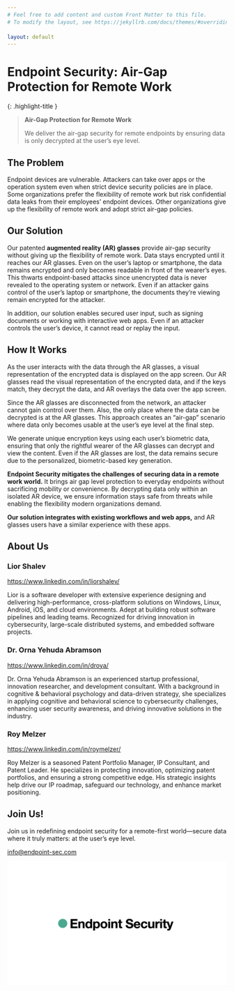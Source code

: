```yaml
---
# Feel free to add content and custom Front Matter to this file.
# To modify the layout, see https://jekyllrb.com/docs/themes/#overriding-theme-defaults

layout: default
---
```


# Endpoint Security: Air-Gap Protection for Remote Work

{: .highlight-title }

> **Air-Gap Protection for Remote Work**
>
> We deliver the air-gap security for remote endpoints by ensuring data is only decrypted at the user’s eye level.

## The Problem

Endpoint devices are vulnerable. Attackers can take over apps or the operation system even when strict device security policies are in place. Some organizations prefer the flexibility of remote work but risk confidential data leaks from their employees’ endpoint devices. Other organizations give up the flexibility of remote work and adopt strict air-gap policies.

## Our Solution

Our patented **augmented reality (AR) glasses** provide air-gap security without giving up the flexibility of remote work. Data stays encrypted until it reaches our AR glasses. Even on the user’s laptop or smartphone, the data remains encrypted and only becomes readable in front of the wearer’s eyes. This thwarts endpoint-based attacks since unencrypted data is never revealed to the operating system or network. Even if an attacker gains control of the user’s laptop or smartphone, the documents they’re viewing remain encrypted for the attacker.

In addition, our solution enables secured user input, such as signing documents or working with interactive web apps. Even if an attacker controls the user’s device, it cannot read or replay the input.

## How It Works

As the user interacts with the data through the AR glasses, a visual representation of the encrypted data is displayed on the app screen. Our AR glasses read the visual representation of the encrypted data, and if the keys match, they decrypt the data, and AR overlays the data over the app screen.

Since the AR glasses are disconnected from the network, an attacker cannot gain control over them. Also, the only place where the data can be decrypted is at the AR glasses. This approach creates an “air-gap” scenario where data only becomes usable at the user’s eye level at the final step.

We generate unique encryption keys using each user’s biometric data, ensuring that only the rightful wearer of the AR glasses can decrypt and view the content. Even if the AR glasses are lost, the data remains secure due to the personalized, biometric-based key generation.

**Endpoint Security mitigates the challenges of securing data in a remote work world.** It brings air gap level protection to everyday endpoints without sacrificing mobility or convenience. By decrypting data only within an isolated AR device, we ensure information stays safe from threats while enabling the flexibility modern organizations demand.

**Our solution integrates with existing workflows and web apps,** and AR glasses users have a similar experience with these apps.

## About Us

### Lior Shalev

<a href="https://www.linkedin.com/in/liorshalev/" target="_blank">https://www.linkedin.com/in/liorshalev/</a>

Lior is a software developer with extensive experience designing and delivering high-performance, cross-platform solutions on Windows, Linux, Android, iOS, and cloud environments. Adept at building robust software pipelines and leading teams. Recognized for driving innovation in cybersecurity, large-scale distributed systems, and embedded software projects.

### Dr. Orna Yehuda Abramson

<a href="https://www.linkedin.com/in/droya/" target="_blank">https://www.linkedin.com/in/droya/</a>

Dr. Orna Yehuda Abramson is an experienced startup professional, innovation researcher, and development consultant. With a background in cognitive & behavioral psychology and data-driven strategy, she specializes in applying cognitive and behavioral science to cybersecurity challenges, enhancing user security awareness, and driving innovative solutions in the industry.

### Roy Melzer

<a href="https://www.linkedin.com/in/roymelzer/" target="_blank">https://www.linkedin.com/in/roymelzer/</a>

Roy Melzer is a seasoned Patent Portfolio Manager, IP Consultant, and Patent Leader. He specializes in protecting innovation, optimizing patent portfolios, and ensuring a strong competitive edge. His strategic insights help drive our IP roadmap, safeguard our technology, and enhance market positioning.

## Join Us!

Join us in redefining endpoint security for a remote-first world—secure data where it truly matters: at the user’s eye level.

[info@endpoint-sec.com](mailto:info@endpoint-sec.com)

![logo](assets/logo.png)
